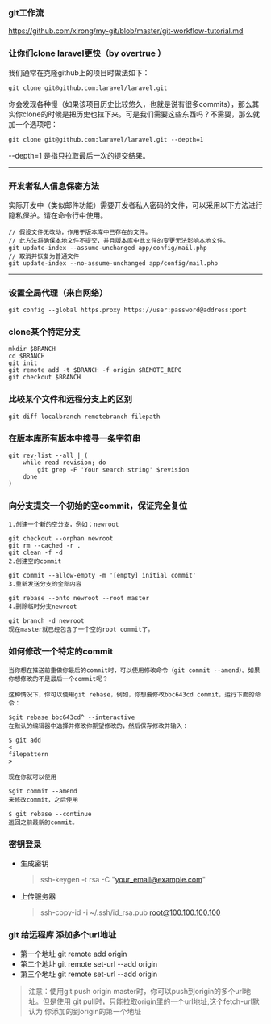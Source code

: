 ### git工作流
https://github.com/xirong/my-git/blob/master/git-workflow-tutorial.md

### 让你们clone laravel更快（by [overtrue](https://github.com/overtrue) ）
我们通常在克隆github上的项目时做法如下：

```git
git clone git@github.com:laravel/laravel.git
```

你会发现各种慢（如果该项目历史比较悠久，也就是说有很多commits），那么其实你clone的时候是把历史也拉下来。可是我们需要这些东西吗？不需要，那么就加一个选项吧：

```git
git clone git@github.com:laravel/laravel.git --depth=1
```

--depth=1 是指只拉取最后一次的提交结果。

----

### 开发者私人信息保密方法
实际开发中（类似邮件功能）需要开发者私人密码的文件，可以采用以下方法进行隐私保护。请在命令行中使用。

```git
// 假设文件无改动，作用于版本库中已存在的文件。
// 此方法将确保本地文件不提交，并且版本库中此文件的变更无法影响本地文件。
git update-index --assume-unchanged app/config/mail.php
// 取消并恢复为普通文件
git update-index --no-assume-unchanged app/config/mail.php
```

----

### 设置全局代理（来自网络）

```git
git config --global https.proxy https://user:password@address:port 
```

### clone某个特定分支

```git
mkdir $BRANCH 
cd $BRANCH 
git init 
git remote add -t $BRANCH -f origin $REMOTE_REPO 
git checkout $BRANCH 
```

### 比较某个文件和远程分支上的区别

```git
git diff localbranch remotebranch filepath 
```

### 在版本库所有版本中搜寻一条字符串

```git
git rev-list --all | ( 
    while read revision; do 
        git grep -F 'Your search string' $revision 
    done 
) 
```

### 向分支提交一个初始的空commit，保证完全复位

```git
1.创建一个新的空分支，例如：newroot

git checkout --orphan newroot 
git rm --cached -r . 
git clean -f -d 
2.创建空的commit

git commit --allow-empty -m '[empty] initial commit' 
3.重新发送分支的全部内容

git rebase --onto newroot --root master 
4.删除临时分支newroot

git branch -d newroot 
现在master就已经包含了一个空的root commit了。
```

### 如何修改一个特定的commit

```git
当你想在推送前重做你最后的commit时，可以使用修改命令（git commit --amend）。如果你想修改的不是最后一个commit呢？

这种情况下，你可以使用git rebase，例如，你想要修改bbc643cd commit，运行下面的命令：

$git rebase bbc643cd^ --interactive  
在默认的编辑器中选择并修改你期望修改的，然后保存修改并输入：

$ git add 
<
filepattern
>
  
现在你就可以使用

$git commit --amend 
来修改commit，之后使用

$ git rebase --continue  
返回之前最新的commit。
```

### 密钥登录
* 生成密钥
    > ssh-keygen -t rsa -C "your_email@example.com"
* 上传服务器
    > ssh-copy-id -i ~/.ssh/id_rsa.pub root@100.100.100.100

### git 给远程库 添加多个url地址

* 第一个地址 git remote add origin <url1>
* 第二个地址 git remote set-url --add origin <url2>
* 第三个地址 git remote set-url --add origin <url3>

> 注意：使用git push origin master时，你可以push到origin的多个url地址。但是使用 git pull时，只能拉取origin里的一个url地址,这个fetch-url默认为 你添加的到origin的第一个地址
